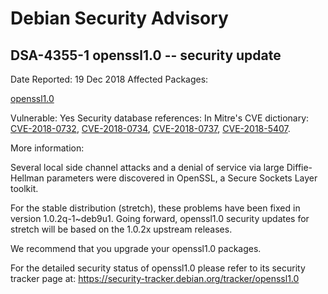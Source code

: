 
Debian Security Advisory
========================


DSA-4355-1 openssl1.0 -- security update
----------------------------------------



Date Reported:
19 Dec 2018
Affected Packages:

[openssl1.0](https://packages.debian.org/src:openssl1.0)

Vulnerable:
Yes
Security database references:
In Mitre's CVE dictionary: [CVE-2018-0732](https://security-tracker.debian.org/tracker/CVE-2018-0732), [CVE-2018-0734](https://security-tracker.debian.org/tracker/CVE-2018-0734), [CVE-2018-0737](https://security-tracker.debian.org/tracker/CVE-2018-0737), [CVE-2018-5407](https://security-tracker.debian.org/tracker/CVE-2018-5407).  

More information:

Several local side channel attacks and a denial of service via large
Diffie-Hellman parameters were discovered in OpenSSL, a Secure Sockets
Layer toolkit.


For the stable distribution (stretch), these problems have been fixed in
version 1.0.2q-1~deb9u1. Going forward, openssl1.0 security updates for
stretch will be based on the 1.0.2x upstream releases.


We recommend that you upgrade your openssl1.0 packages.


For the detailed security status of openssl1.0 please refer to
its security tracker page at:
<https://security-tracker.debian.org/tracker/openssl1.0>





